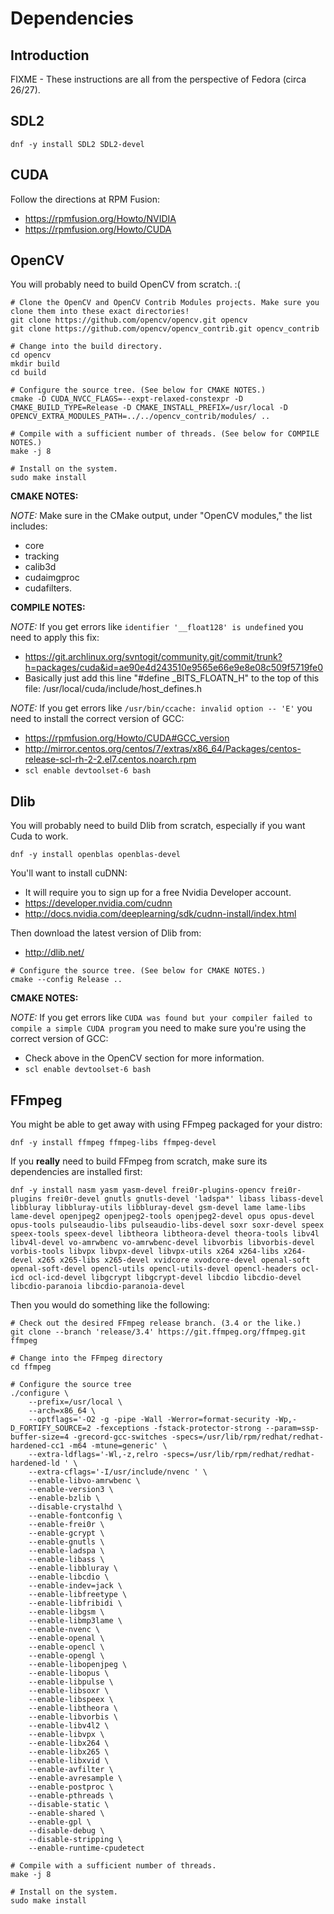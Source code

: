 Dependencies
============

Introduction
------------

FIXME - These instructions are all from the perspective of Fedora (circa 26/27).

SDL2
----

```
dnf -y install SDL2 SDL2-devel
```

CUDA
----

Follow the directions at RPM Fusion:
- https://rpmfusion.org/Howto/NVIDIA
- https://rpmfusion.org/Howto/CUDA

OpenCV
------

You will probably need to build OpenCV from scratch. :(

```
# Clone the OpenCV and OpenCV Contrib Modules projects. Make sure you clone them into these exact directories!
git clone https://github.com/opencv/opencv.git opencv
git clone https://github.com/opencv/opencv_contrib.git opencv_contrib

# Change into the build directory.
cd opencv
mkdir build
cd build

# Configure the source tree. (See below for CMAKE NOTES.)
cmake -D CUDA_NVCC_FLAGS=--expt-relaxed-constexpr -D CMAKE_BUILD_TYPE=Release -D CMAKE_INSTALL_PREFIX=/usr/local -D OPENCV_EXTRA_MODULES_PATH=../../opencv_contrib/modules/ ..

# Compile with a sufficient number of threads. (See below for COMPILE NOTES.)
make -j 8

# Install on the system.
sudo make install
```

**CMAKE NOTES:**

_NOTE:_ Make sure in the CMake output, under "OpenCV modules," the list includes:
- core
- tracking
- calib3d
- cudaimgproc
- cudafilters.

**COMPILE NOTES:**

_NOTE:_ If you get errors like `identifier '__float128' is undefined` you need to apply this fix:
- https://git.archlinux.org/svntogit/community.git/commit/trunk?h=packages/cuda&id=ae90e4d243510e9565e66e9e8e08c509f5719fe0
- Basically just add this line "#define _BITS_FLOATN_H" to the top of this file: /usr/local/cuda/include/host_defines.h

_NOTE:_ If you get errors like `/usr/bin/ccache: invalid option -- 'E'` you need to install the correct version of GCC:
- https://rpmfusion.org/Howto/CUDA#GCC_version
- http://mirror.centos.org/centos/7/extras/x86_64/Packages/centos-release-scl-rh-2-2.el7.centos.noarch.rpm
- `scl enable devtoolset-6 bash`

Dlib
----

You will probably need to build Dlib from scratch, especially if you want Cuda to work.

```
dnf -y install openblas openblas-devel
```

You'll want to install cuDNN:
- It will require you to sign up for a free Nvidia Developer account.
- https://developer.nvidia.com/cudnn
- http://docs.nvidia.com/deeplearning/sdk/cudnn-install/index.html

Then download the latest version of Dlib from:
- http://dlib.net/

```
# Configure the source tree. (See below for CMAKE NOTES.)
cmake --config Release ..
```

**CMAKE NOTES:**

_NOTE:_ If you get errors like `CUDA was found but your compiler failed to compile a simple CUDA program` you need to make sure you're using the correct version of GCC:
- Check above in the OpenCV section for more information.
- `scl enable devtoolset-6 bash`


FFmpeg
------

You might be able to get away with using FFmpeg packaged for your distro:

```
dnf -y install ffmpeg ffmpeg-libs ffmpeg-devel
```

If you **really** need to build FFmpeg from scratch, make sure its dependencies are installed first:

```
dnf -y install nasm yasm yasm-devel frei0r-plugins-opencv frei0r-plugins frei0r-devel gnutls gnutls-devel 'ladspa*' libass libass-devel libbluray libbluray-utils libbluray-devel gsm-devel lame lame-libs lame-devel openjpeg2 openjpeg2-tools openjpeg2-devel opus opus-devel opus-tools pulseaudio-libs pulseaudio-libs-devel soxr soxr-devel speex speex-tools speex-devel libtheora libtheora-devel theora-tools libv4l libv4l-devel vo-amrwbenc vo-amrwbenc-devel libvorbis libvorbis-devel vorbis-tools libvpx libvpx-devel libvpx-utils x264 x264-libs x264-devel x265 x265-libs x265-devel xvidcore xvodcore-devel openal-soft openal-soft-devel opencl-utils opencl-utils-devel opencl-headers ocl-icd ocl-icd-devel libgcrypt libgcrypt-devel libcdio libcdio-devel libcdio-paranoia libcdio-paranoia-devel
```

Then you would do something like the following:

```
# Check out the desired FFmpeg release branch. (3.4 or the like.)
git clone --branch 'release/3.4' https://git.ffmpeg.org/ffmpeg.git ffmpeg

# Change into the FFmpeg directory
cd ffmpeg

# Configure the source tree
./configure \
    --prefix=/usr/local \
    --arch=x86_64 \
    --optflags='-O2 -g -pipe -Wall -Werror=format-security -Wp,-D_FORTIFY_SOURCE=2 -fexceptions -fstack-protector-strong --param=ssp-buffer-size=4 -grecord-gcc-switches -specs=/usr/lib/rpm/redhat/redhat-hardened-cc1 -m64 -mtune=generic' \
    --extra-ldflags='-Wl,-z,relro -specs=/usr/lib/rpm/redhat/redhat-hardened-ld ' \
    --extra-cflags='-I/usr/include/nvenc ' \
    --enable-libvo-amrwbenc \
    --enable-version3 \
    --enable-bzlib \
    --disable-crystalhd \
    --enable-fontconfig \
    --enable-frei0r \
    --enable-gcrypt \
    --enable-gnutls \
    --enable-ladspa \
    --enable-libass \
    --enable-libbluray \
    --enable-libcdio \
    --enable-indev=jack \
    --enable-libfreetype \
    --enable-libfribidi \
    --enable-libgsm \
    --enable-libmp3lame \
    --enable-nvenc \
    --enable-openal \
    --enable-opencl \
    --enable-opengl \
    --enable-libopenjpeg \
    --enable-libopus \
    --enable-libpulse \
    --enable-libsoxr \
    --enable-libspeex \
    --enable-libtheora \
    --enable-libvorbis \
    --enable-libv4l2 \
    --enable-libvpx \
    --enable-libx264 \
    --enable-libx265 \
    --enable-libxvid \
    --enable-avfilter \
    --enable-avresample \
    --enable-postproc \
    --enable-pthreads \
    --disable-static \
    --enable-shared \
    --enable-gpl \
    --disable-debug \
    --disable-stripping \
    --enable-runtime-cpudetect

# Compile with a sufficient number of threads.
make -j 8

# Install on the system.
sudo make install
```